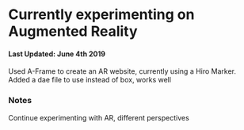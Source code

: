 # Currently experimenting on Augmented Reality

#### Last Updated: June 4th 2019

Used A-Frame to create an AR website, currently using a Hiro Marker.
Added a dae file to use instead of box, works well

### Notes
Continue experimenting with AR, different perspectives

